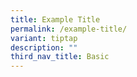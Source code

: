 ```yaml
---
title: Example Title
permalink: /example-title/
variant: tiptap
description: ""
third_nav_title: Basic
---
```

<p></p>